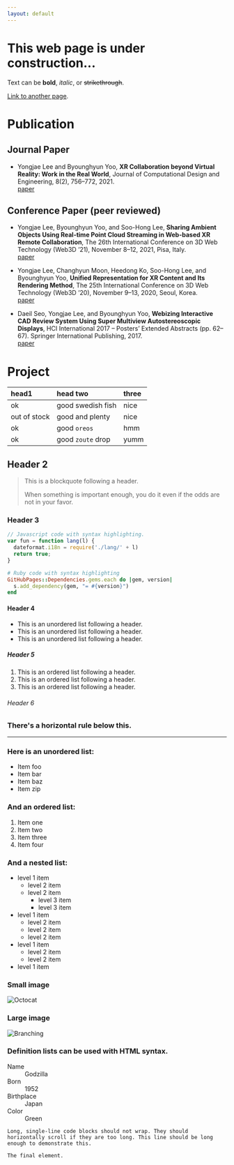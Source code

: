 ```yaml
---
layout: default
---
```


# This web page is under construction...
Text can be **bold**, _italic_, or ~~strikethrough~~.

[Link to another page](./another-page.html).


# Publication

## Journal Paper

*   Yongjae Lee and Byounghyun Yoo, **XR Collaboration beyond Virtual Reality: Work in the Real World**, Journal of Computational Design and Engineering, 8(2), 756–772, 2021.  
    [paper](https://doi.org/10.1093/jcde/qwab012)

## Conference Paper (peer reviewed)

*   Yongjae Lee, Byounghyun Yoo, and Soo-Hong Lee, **Sharing Ambient Objects Using Real-time Point Cloud Streaming in Web-based XR Remote Collaboration**, The 26th International Conference on 3D Web Technology (Web3D ’21), November 8–12, 2021, Pisa, Italy.  
    [paper](https://doi.org/10.1145/3485444.3487642)

*   Yongjae Lee, Changhyun Moon, Heedong Ko, Soo-Hong Lee, and Byounghyun Yoo, **Unified Representation for XR Content and Its Rendering Method**, The 25th International Conference on 3D Web Technology (Web3D ’20), November 9–13, 2020, Seoul, Korea.  
    [paper](https://doi.org/10.1145/3424616.3424695)

*   Daeil Seo, Yongjae Lee, and Byounghyun Yoo, **Webizing Interactive CAD Review System Using Super Multiview Autostereoscopic Displays**, HCI International 2017 – Posters’ Extended Abstracts (pp. 62–67). Springer International Publishing, 2017.  
    [paper](https://doi.org/10.1007/978-3-319-58753-0_10)


# Project

| head1        | head two          | three |
|:-------------|:------------------|:------|
| ok           | good swedish fish | nice  |
| out of stock | good and plenty   | nice  |
| ok           | good `oreos`      | hmm   |
| ok           | good `zoute` drop | yumm  |


<!-- Autonomous driving project
+ The team project of the Autonomous Driving course in Grepp, inc.
+ Developed an autonomous driving system for a remote control car
+ Main contribution: SLAM tuning, image recognition, 3D visualization
+ Funded by the Ministry of Employment and Labor (MOEL)
Digital twinning of a physical environment in XR collaboration
Yonsei University, Seoul, Republic of Korea
+ The implementation for master’s thesis
+ Developed a collaboration system that shares the information of an AR user’s physical
environment using LiDAR in real time
+ Advisor: Prof. Soo-Hong Lee and Dr. Byounghyun Yoo
Human Pose Element Estimator
Yonsei University, Seoul, Republic of Korea
+ The final project of the Estimation Theory course
+ Developed a human pose element estimator using 3D ConvNet and LSTM
Agile Maintenance Platform using Asymmetric Collaborative 3D Printing for Weapons System
Korea Institute of Science and Technology, Seoul, Republic of Korea
+ Developed a web-based XR remote maintenance platform
+ Project inspector: Dr. Byounghyun Yoo
+ Funded by the National Research Council of Science and Technology (NST)
Cross-Ministry Giga KOREA Project
Korea Institute of Science and Technology, Seoul, Republic of Korea
+ Developed a dodge game and a web-based CAD review system, using super multiview
autostereoscopic displays
+ Project inspector: Dr. Byounghyun Yoo
+ Funded by the Ministry of Science, ICT and Future Planning (MSIP) -->




## Header 2

> This is a blockquote following a header.
>
> When something is important enough, you do it even if the odds are not in your favor.

### Header 3

```js
// Javascript code with syntax highlighting.
var fun = function lang(l) {
  dateformat.i18n = require('./lang/' + l)
  return true;
}
```

```ruby
# Ruby code with syntax highlighting
GitHubPages::Dependencies.gems.each do |gem, version|
  s.add_dependency(gem, "= #{version}")
end
```

#### Header 4

*   This is an unordered list following a header.
*   This is an unordered list following a header.
*   This is an unordered list following a header.

##### Header 5

1.  This is an ordered list following a header.
2.  This is an ordered list following a header.
3.  This is an ordered list following a header.

###### Header 6



### There's a horizontal rule below this.

* * *

### Here is an unordered list:

*   Item foo
*   Item bar
*   Item baz
*   Item zip

### And an ordered list:

1.  Item one
1.  Item two
1.  Item three
1.  Item four

### And a nested list:

- level 1 item
  - level 2 item
  - level 2 item
    - level 3 item
    - level 3 item
- level 1 item
  - level 2 item
  - level 2 item
  - level 2 item
- level 1 item
  - level 2 item
  - level 2 item
- level 1 item

### Small image

![Octocat](https://github.githubassets.com/images/icons/emoji/octocat.png)

### Large image

![Branching](https://guides.github.com/activities/hello-world/branching.png)


### Definition lists can be used with HTML syntax.

<dl>
<dt>Name</dt>
<dd>Godzilla</dd>
<dt>Born</dt>
<dd>1952</dd>
<dt>Birthplace</dt>
<dd>Japan</dd>
<dt>Color</dt>
<dd>Green</dd>
</dl>

```
Long, single-line code blocks should not wrap. They should horizontally scroll if they are too long. This line should be long enough to demonstrate this.
```

```
The final element.
```
